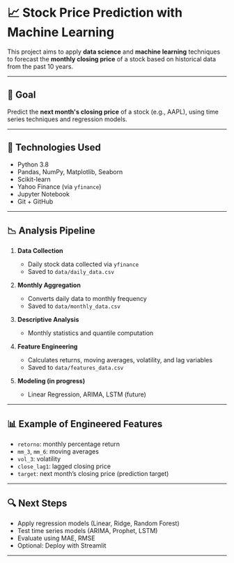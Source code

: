# 📈 Stock Price Prediction with Machine Learning

This project aims to apply **data science** and **machine learning** techniques to forecast the **monthly closing price** of a stock based on historical data from the past 10 years.

---

## 🚀 Goal

Predict the **next month's closing price** of a stock (e.g., AAPL), using time series techniques and regression models.

---

## 🧰 Technologies Used

- Python 3.8  
- Pandas, NumPy, Matplotlib, Seaborn  
- Scikit-learn  
- Yahoo Finance (via `yfinance`)  
- Jupyter Notebook  
- Git + GitHub  

---

## 📉 Analysis Pipeline

1. **Data Collection**  
   - Daily stock data collected via `yfinance`  
   - Saved to `data/daily_data.csv`

2. **Monthly Aggregation**  
   - Converts daily data to monthly frequency  
   - Saved to `data/monthly_data.csv`

3. **Descriptive Analysis**  
   - Monthly statistics and quantile computation

4. **Feature Engineering**  
   - Calculates returns, moving averages, volatility, and lag variables  
   - Saved to `data/features_data.csv`

5. **Modeling (in progress)**  
   - Linear Regression, ARIMA, LSTM (future)

---

## 📊 Example of Engineered Features

- `retorno`: monthly percentage return  
- `mm_3`, `mm_6`: moving averages  
- `vol_3`: volatility  
- `close_lag1`: lagged closing price  
- `target`: next month’s closing price (prediction target)

---

## 🔍 Next Steps

- Apply regression models (Linear, Ridge, Random Forest)  
- Test time series models (ARIMA, Prophet, LSTM)  
- Evaluate using MAE, RMSE  
- Optional: Deploy with Streamlit

---


